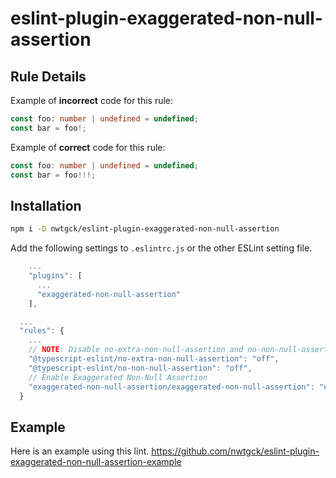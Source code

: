 # eslint-plugin-exaggerated-non-null-assertion

## Rule Details

Example of **incorrect** code for this rule:

```ts
const foo: number | undefined = undefined;
const bar = foo!;
```

Example of **correct** code for this rule:

```ts
const foo: number | undefined = undefined;
const bar = foo!!!;
```


## Installation

```bash
npm i -D nwtgck/eslint-plugin-exaggerated-non-null-assertion
```

Add the following settings to `.eslintrc.js` or the other ESLint setting file.

```js
    ...
    "plugins": [
      ...
      "exaggerated-non-null-assertion"
    ],
```

```js
  ...
  "rules": {
    ...
    // NOTE: Disable no-extra-non-null-assertion and no-non-null-assertion
    "@typescript-eslint/no-extra-non-null-assertion": "off",
    "@typescript-eslint/no-non-null-assertion": "off",
    // Enable Exaggerated Non-Null Assertion
    "exaggerated-non-null-assertion/exaggerated-non-null-assertion": "error",
  }
```

## Example

Here is an example using this lint.
<https://github.com/nwtgck/eslint-plugin-exaggerated-non-null-assertion-example>
